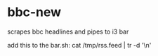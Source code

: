 # bbc-new
scrapes bbc headlines and pipes to i3 bar


add this to the bar.sh: 
    cat /tmp/rss.feed  | tr -d '\n'
